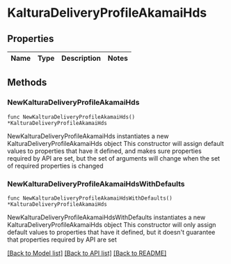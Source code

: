 # KalturaDeliveryProfileAkamaiHds

## Properties

Name | Type | Description | Notes
------------ | ------------- | ------------- | -------------

## Methods

### NewKalturaDeliveryProfileAkamaiHds

`func NewKalturaDeliveryProfileAkamaiHds() *KalturaDeliveryProfileAkamaiHds`

NewKalturaDeliveryProfileAkamaiHds instantiates a new KalturaDeliveryProfileAkamaiHds object
This constructor will assign default values to properties that have it defined,
and makes sure properties required by API are set, but the set of arguments
will change when the set of required properties is changed

### NewKalturaDeliveryProfileAkamaiHdsWithDefaults

`func NewKalturaDeliveryProfileAkamaiHdsWithDefaults() *KalturaDeliveryProfileAkamaiHds`

NewKalturaDeliveryProfileAkamaiHdsWithDefaults instantiates a new KalturaDeliveryProfileAkamaiHds object
This constructor will only assign default values to properties that have it defined,
but it doesn't guarantee that properties required by API are set


[[Back to Model list]](../README.md#documentation-for-models) [[Back to API list]](../README.md#documentation-for-api-endpoints) [[Back to README]](../README.md)



